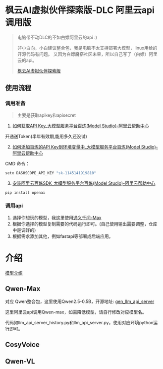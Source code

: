 # 枫云AI虚拟伙伴探索版-DLC 阿里云api调用版
> 电脑带不动DLC的不如白嫖阿里云的api :)
>
>非小白向，小白建议整合包，我是电脑不太支持部署大模型，linux用给的开源代码有问题。
> 又因为白嫖魔搭社区未果，所以自己写了（白嫖）阿里云的api。
>
>  [枫云AI虚拟伙伴探索版](https://swordswind.github.io/2024/09/12/mateexp/)

## 使用流程
###  调用准备
> 主要是获取apikey和apisecret

1. [如何获取API Key_大模型服务平台百炼(Model Studio)-阿里云帮助中心](https://help.aliyun.com/zh/model-studio/developer-reference/get-api-key)

开通送Token(半年有效期,能用多久还没试)

2. [如何添加百炼的API Key到环境变量中_大模型服务平台百炼(Model Studio)-阿里云帮助中心](https://help.aliyun.com/zh/model-studio/developer-reference/configure-api-key-through-environment-variables?spm=a2c4g.11186623.0.0.77b17980KxSW6C)

CMD 命令：
```bash
setx DASHSCOPE_API_KEY "sk-1145141919810"
```

3. [安装阿里云百炼SDK_大模型服务平台百炼(Model Studio)-阿里云帮助中心](https://help.aliyun.com/zh/model-studio/developer-reference/install-sdk)

`pip install openai`

### 调用api
1. 选择你想玩的模型，我这里使用[通义千问-Max](https://bailian.console.aliyun.com/?spm=5176.29004136.0.0.d717778bUI20Jq#/model-market/detail/qwen-max?tabKey=sdk)
2. 根据你选择的模型复制需要的代码运行即可。(自己使用输出需要调整，仓库中是调好的)
3. 根据需求添加其他，例如fastapi等部署成后端应用。

# 介绍
[模型介绍](https://swordswind.github.io/2024/03/13/engine/)

## Qwen-Max
对应 Qwen整合包，这里使用Qwen2.5-0.5B，开源地址:
[gen_llm_api_server](https://github.com/swordswind/gen_llm_api_server)

这里阿里云api调用Qwen-max，如需降低模型，请自行修改对应模型名。

代码如llm_api_server_history.py和llm_api_server.py，使用对应环境python运行即可。


## CosyVoice

## Qwen-VL